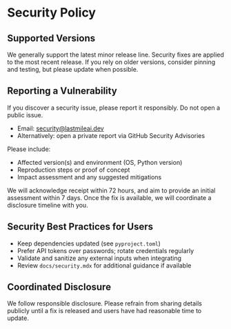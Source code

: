 # Security Policy

## Supported Versions

We generally support the latest minor release line. Security fixes are applied to the most recent release. If you rely on older versions, consider pinning and testing, but please update when possible.

## Reporting a Vulnerability

If you discover a security issue, please report it responsibly. Do not open a public issue.

- Email: security@lastmileai.dev
- Alternatively: open a private report via GitHub Security Advisories

Please include:
- Affected version(s) and environment (OS, Python version)
- Reproduction steps or proof of concept
- Impact assessment and any suggested mitigations

We will acknowledge receipt within 72 hours, and aim to provide an initial assessment within 7 days. Once the fix is available, we will coordinate a disclosure timeline with you.

## Security Best Practices for Users

- Keep dependencies updated (see `pyproject.toml`)
- Prefer API tokens over passwords; rotate credentials regularly
- Validate and sanitize any external inputs when integrating
- Review `docs/security.mdx` for additional guidance if available

## Coordinated Disclosure

We follow responsible disclosure. Please refrain from sharing details publicly until a fix is released and users have had reasonable time to update.
